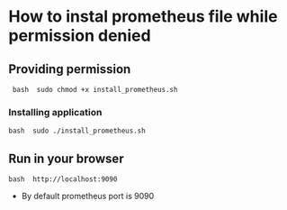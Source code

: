 # How to instal prometheus file while permission denied

## Providing permission
``` bash  sudo chmod +x install_prometheus.sh```
### Installing application
```bash  sudo ./install_prometheus.sh```
## Run in your browser
```bash  http://localhost:9090```
* By default prometheus port is 9090
